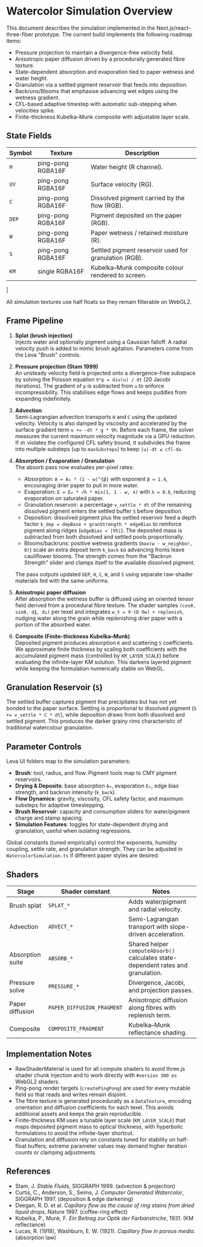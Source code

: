 # Watercolor Simulation Overview

This document describes the simulation implemented in the Next.js/react-three-fiber prototype. The current build implements the following roadmap items:

- Pressure projection to maintain a divergence-free velocity field.
- Anisotropic paper diffusion driven by a procedurally generated fibre texture.
- State-dependent absorption and evaporation tied to paper wetness and water height.
- Granulation via a settled pigment reservoir that feeds into deposition.
- Backruns/Blooms that emphasise advancing wet edges using the wetness gradient.
- CFL-based adaptive timestep with automatic sub-stepping when velocities spike.
- Finite-thickness Kubelka–Munk composite with adjustable layer scale.

## State Fields

| Symbol | Texture | Description |
| ------ | ------- | ----------- |
| `H` | ping-pong RGBA16F | Water height (R channel). |
| `UV` | ping-pong RGBA16F | Surface velocity (RG). |
| `C` | ping-pong RGBA16F | Dissolved pigment carried by the flow (RGB). |
| `DEP` | ping-pong RGBA16F | Pigment deposited on the paper (RGB). |
| `W` | ping-pong RGBA16F | Paper wetness / retained moisture (R). |
| `S` | ping-pong RGBA16F | Settled pigment reservoir used for granulation (RGB). |
| `KM` | single RGBA16F | Kubelka–Munk composite colour rendered to screen. |
|

All simulation textures use half floats so they remain filterable on WebGL2.

## Frame Pipeline

1. **Splat (brush injection)**  
   Injects water and optionally pigment using a Gaussian falloff. A radial velocity push is added to mimic brush agitation. Parameters come from the Leva "Brush" controls.

2. **Pressure projection (Stam 1999)**  
   An unsteady velocity field is projected onto a divergence-free subspace by solving the Poisson equation `∇²p = div(u) / dt` (20 Jacobi iterations). The gradient of `p` is subtracted from `u` to enforce incompressibility. This stabilises edge flows and keeps puddles from expanding indefinitely.

3. **Advection**  
   Semi-Lagrangian advection transports `H` and `C` using the updated velocity. Velocity is also damped by viscosity and accelerated by the surface gradient term `u += -dt * g * ∇h`.
   Before each frame, the solver measures the current maximum velocity magnitude via a GPU reduction. If `dt` violates the configured CFL safety bound, it subdivides the frame into multiple substeps (up to `maxSubsteps`) to keep `|u|·dt ≤ cfl·dx`.

4. **Absorption / Evaporation / Granulation**  
   The absorb pass now evaluates per-pixel rates:

   - Absorption: `A = A₀ * (1 - w)^{β}` with exponent `β = 1.4`, encouraging drier paper to pull in more water.
   - Evaporation: `E = E₀ * √h * mix(1, 1 - w, λ)` with `λ = 0.6`, reducing evaporation on saturated paper.
   - Granulation reservoir: a percentage `v_settle * dt` of the remaining dissolved pigment enters the settled buffer `S` before deposition.
   - Deposition: dissolved pigment plus the settled reservoir feed a depth factor `k_dep = depBase + granStrength * edgeBias` to reinforce pigment along ridges (`edgeBias ∝ |∇h|`). The deposited mass is subtracted from both dissolved and settled pools proportionally.
   - Blooms/backruns: positive wetness gradients (`max(w - w_neighbor, 0)`) scale an extra deposit term `k_back` so advancing fronts leave cauliflower blooms. The strength comes from the "Backrun Strength" slider and clamps itself to the available dissolved pigment.

   The pass outputs updated `DEP`, `H`, `C`, `W`, and `S` using separate raw-shader materials fed with the same uniforms.

5. **Anisotropic paper diffusion**  
   After absorption the wetness buffer is diffused using an oriented tensor field derived from a procedural fibre texture. The shader samples `(cosθ, sinθ, d∥, d⊥)` per texel and integrates `w_t = ∇·(D ∇w) + replenish`, nudging water along the grain while replenishing drier paper with a portion of the absorbed water.

6. **Composite (Finite-thickness Kubelka–Munk)**  
   Deposited pigment produces absorption `K` and scattering `S` coefficients. We approximate finite thickness by scaling both coefficients with the accumulated pigment mass (controlled by `KM_LAYER_SCALE`) before evaluating the infinite-layer KM solution. This darkens layered pigment while keeping the formulation numerically stable on WebGL.

## Granulation Reservoir (`S`)

The settled buffer captures pigment that precipitates but has not yet bonded to the paper surface. Settling is proportional to dissolved pigment (`S += v_settle * C * dt`), while deposition draws from both dissolved and settled pigment. This produces the darker grainy rims characteristic of traditional watercolour granulation.

## Parameter Controls

Leva UI folders map to the simulation parameters:

- **Brush**: tool, radius, and flow. Pigment tools map to CMY pigment reservoirs.
- **Drying & Deposits**: base absorption `A₀`, evaporation `E₀`, edge bias strength, and backrun intensity (`k_back`).
- **Flow Dynamics**: gravity, viscosity, CFL safety factor, and maximum substeps for adaptive timestepping.
- **Brush Reservoir**: capacity and consumption sliders for water/pigment charge and stamp spacing.
- **Simulation Features**: toggles for state-dependent drying and granulation, useful when isolating regressions.

Global constants (tuned empirically) control the exponents, humidity coupling, settle rate, and granulation strength. They can be adjusted in `WatercolorSimulation.ts` if different paper styles are desired.

## Shaders

| Stage | Shader constant | Notes |
| ----- | --------------- | ----- |
| Brush splat | `SPLAT_*` | Adds water/pigment and radial velocity. |
| Advection | `ADVECT_*` | Semi-Lagrangian transport with slope-driven acceleration. |
| Absorption suite | `ABSORB_*` | Shared helper `computeAbsorb()` calculates state-dependent rates and granulation. |
| Pressure solve | `PRESSURE_*` | Divergence, Jacobi, and projection passes. |
| Paper diffusion | `PAPER_DIFFUSION_FRAGMENT` | Anisotropic diffusion along fibres with replenish term. |
| Composite | `COMPOSITE_FRAGMENT` | Kubelka–Munk reflectance shading. |

## Implementation Notes

- RawShaderMaterial is used for all compute shaders to avoid three.js shader chunk injection and to work directly with `#version 300 es` WebGL2 shaders.
- Ping-pong render targets (`createPingPong`) are used for every mutable field so that reads and writes remain disjoint.
- The fibre texture is generated procedurally as a `DataTexture`, encoding orientation and diffusion coefficients for each texel. This avoids additional assets and keeps the grain reproducible.
- Finite-thickness KM uses a tunable layer scale (`KM_LAYER_SCALE`) that maps deposited pigment mass to optical thickness, with hyperbolic formulations to avoid the infinite-layer shortcut.
- Granulation and diffusion rely on constants tuned for stability on half-float buffers; extreme parameter values may demand higher iteration counts or clamping adjustments.

## References

- Stam, J. *Stable Fluids*, SIGGRAPH 1999. (advection & projection)
- Curtis, C., Anderson, S., Seims, J. *Computer Generated Watercolor*, SIGGRAPH 1997. (deposition & edge darkening)
- Deegan, R. D. et al. *Capillary flow as the cause of ring stains from dried liquid drops*, Nature 1997. (coffee-ring effect)
- Kubelka, P., Munk, F. *Ein Beitrag zur Optik der Farbanstriche*, 1931. (KM reflectance)
- Lucas, R. (1918), Washburn, E. W. (1921). *Capillary flow in porous media*. (absorption law)






